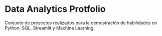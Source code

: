 # Data Analytics Protfolio

Conjunto de proyectos realizados para la demostración de habilidades en Python, SQL, Streamlit y Machine Learning.
